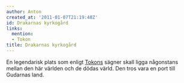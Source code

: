 ```yaml
---
author: Anton
created_at: '2011-01-07T21:19:48Z'
id: Drakarnas kyrkogård
links:
  mention:
  - Tokon
title: Drakarnas kyrkogård
---
```


En legendarisk plats som enligt [Tokons] sägner skall ligga någonstans mellan den här världen och de
dödas värld. Den tros vara en port till Gudarnas land.

  [Tokons]: Tokon
